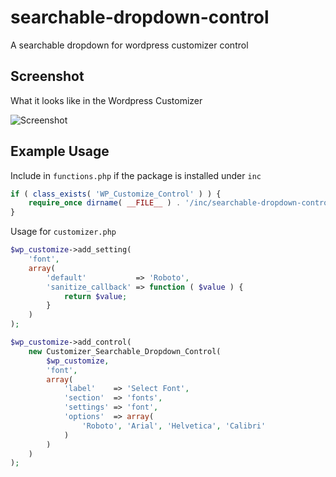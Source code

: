 # searchable-dropdown-control

A searchable dropdown for wordpress customizer control

## Screenshot

What it looks like in the Wordpress Customizer

![Screenshot](https://i.imgur.com/nVjCVXD.png)

## Example Usage

Include in `functions.php` if the package is installed under `inc`
```php
if ( class_exists( 'WP_Customize_Control' ) ) {
	require_once dirname( __FILE__ ) . '/inc/searchable-dropdown-control/searchable-dropdown-control.php';
}
```

Usage for `customizer.php`
```php
$wp_customize->add_setting(
    'font',
    array(
        'default'           => 'Roboto',
        'sanitize_callback' => function ( $value ) {
            return $value;
        }
    )
);

$wp_customize->add_control(
    new Customizer_Searchable_Dropdown_Control(
        $wp_customize,
        'font',
        array(
            'label'    => 'Select Font',
            'section'  => 'fonts',
            'settings' => 'font',
            'options'  => array(
                'Roboto', 'Arial', 'Helvetica', 'Calibri'
            )
        )
    )
);
```
